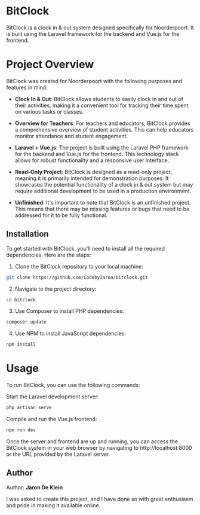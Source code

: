 # BitClock

BitClock is a clock in & out system designed specifically for Noorderpoort. It is built using the Laravel framework for the backend and Vue.js for the frontend.

# Project Overview

BitClock was created for Noorderpoort with the following purposes and features in mind:

-   **Clock In & Out**: BitClock allows students to easily clock in and out of their activities, making it a convenient tool for tracking their time spent on various tasks or classes.

-   **Overview for Teachers**: For teachers and educators, BitClock provides a comprehensive overview of student activities. This can help educators monitor attendance and student engagement.

-   **Laravel + Vue.js**: The project is built using the Laravel PHP framework for the backend and Vue.js for the frontend. This technology stack allows for robust functionality and a responsive user interface.

-   **Read-Only Project**: BitClock is designed as a read-only project, meaning it is primarily intended for demonstration purposes. It showcases the potential functionality of a clock in & out system but may require additional development to be used in a production environment.

-   **Unfinished**: It's important to note that BitClock is an unfinished project. This means that there may be missing features or bugs that need to be addressed for it to be fully functional.

## Installation

To get started with BitClock, you'll need to install all the required dependencies. Here are the steps:

1. Clone the BitClock repository to your local machine:

```bash
git clone https://github.com/CodebyJaron/bitclock.git
```

2. Navigate to the project directory:

```bash
cd bitclock
```

3. Use Composer to install PHP dependencies:

```bash
composer update
```

4. Use NPM to install JavaScript dependencies:

```bash
npm install
```

# Usage

To run BitClock, you can use the following commands:

Start the Laravel development server:

```bash
php artisan serve
```

Compile and run the Vue.js frontend:

```bash
npm run dev
```

Once the server and frontend are up and running, you can access the BitClock system in your web browser by navigating to http://localhost:8000 or the URL provided by the Laravel server.

## Author

Author: **Jaron De Klein**

I was asked to create this project, and I have done so with great enthusiasm and pride in making it available online.
